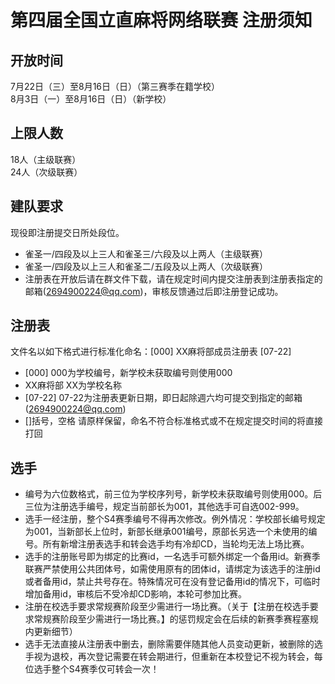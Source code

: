 # 第四届全国立直麻将网络联赛 注册须知  
  
## 开放时间
7月22日（三）至8月16日（日）（第三赛季在籍学校）  
8月3日（一）至8月16日（日）（新学校）  
  
## 上限人数
18人（主级联赛）  
24人（次级联赛）  
  
## 建队要求
现役即注册提交日所处段位。
- 雀圣一/四段及以上三人和雀圣三/六段及以上两人（主级联赛）
- 雀圣一/四段及以上三人和雀圣二/五段及以上两人（次级联赛）
- 注册表在开放后请在群文件下载，请在规定时间内提交注册表到注册表指定的邮箱(2694900224@qq.com)，审核反馈通过后即注册登记成功。
  
## 注册表
文件名以如下格式进行标准化命名：[000] XX麻将部成员注册表 [07-22]
- [000] 000为学校编号，新学校未获取编号则使用000
- XX麻将部 XX为学校名称
- [07-22] 07-22为注册表更新日期，即日起除週六均可提交到指定的邮箱(2694900224@qq.com)
- []括号，空格 请原样保留，命名不符合标准格式或不在规定提交时间的将直接打回
  
## 选手 
- 编号为六位数格式，前三位为学校序列号，新学校未获取编号则使用000。后三位为注册选手编号，规定当前部长为001，其他选手可自选002-999。
- 选手一经注册，整个S4赛季编号不得再次修改。例外情况：学校部长编号规定为001，当新部长上位时，新部长继承001编号，原部长另选一个未使用的编号。所有新增注册表选手和转会选手均有冷却CD，当轮均无法上场比赛。
- 选手的注册账号即为绑定的比赛id，一名选手可额外绑定一个备用id。新赛季联赛严禁使用公共团体号，如需使用原有的团体id，请绑定为该选手的注册id或者备用id，禁止共号存在。特殊情况可在没有登记备用id的情况下，可临时增加备用id，审核后不受冷却CD影响，本轮可参加比赛。
- 注册在校选手要求常规赛阶段至少需进行一场比赛。（关于【注册在校选手要求常规赛阶段至少需进行一场比赛。】的惩罚规定会在后续的新赛季赛程塞规内更新细节）  
- 选手无法直接从注册表中删去，删除需要伴随其他人员变动更新，被删除的选手视为退校，再次登记需要在转会期进行，但重新在本校登记不视为转会，每位选手整个S4赛季仅可转会一次！
